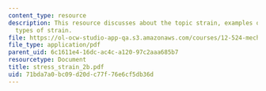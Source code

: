 ```yaml
---
content_type: resource
description: This resource discusses about the topic strain, examples of strain, and
  types of strain.
file: https://ol-ocw-studio-app-qa.s3.amazonaws.com/courses/12-524-mechanical-properties-of-rocks-fall-2005/71bda7a0bc09d20dc77f76e6cf5db36d_stress_strain_2b.pdf
file_type: application/pdf
parent_uid: 6c1611e4-16dc-ac4c-a120-97c2aaa685b7
resourcetype: Document
title: stress_strain_2b.pdf
uid: 71bda7a0-bc09-d20d-c77f-76e6cf5db36d
---
```

